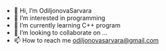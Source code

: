 - 👋 Hi, I’m OdiljonovaSarvara
- 👀 I’m interested in programming
- 🌱 I’m currently learning C++ program
- 💞️ I’m looking to collaborate on ...
- 📫 How to reach me odiljonovasarvara@gmail.com

<!---
OdiljonovaSarvara/OdiljonovaSarvara is a ✨ special ✨ repository because its `README.md` (this file) appears on your GitHub profile.
You can click the Preview link to take a look at your changes.
--->
